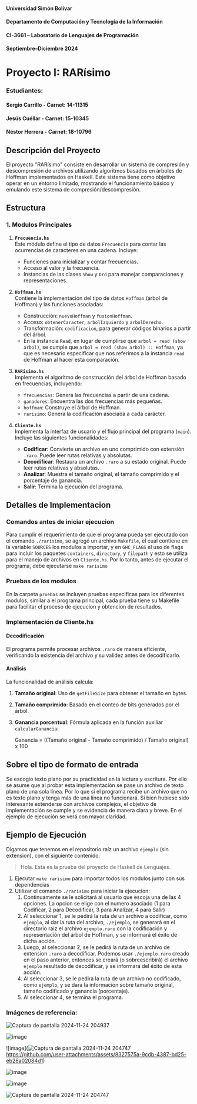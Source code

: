 #### Universidad Simón Bolívar
#### Departamento de Computación y Tecnología de la Información
#### CI-3661 – Laboratorio de Lenguajes de Programación
#### Septiembre–Diciembre 2024

# Proyecto I: RARísimo

### Estudiantes:

#### Sergio Carrillo - Carnet: 14-11315
#### Jesús  Cuéllar  - Carnet: 15-10345
#### Néstor Herrera  - Carnet: 18-10796

## **Descripción del Proyecto**

El proyecto "RARísimo" consiste en desarrollar un sistema de compresión y descompresión de archivos utilizando algoritmos basados en árboles de Hoffman implementados en Haskell. Este sistema tiene como objetivo operar en un entorno limitado, mostrando el funcionamiento básico y emulando este sistema de compresión/descompresión.

## **Estructura**

### **1. Modulos Principales**

1. **`Frecuencia.hs`**  
   Este módulo define el tipo de datos `Frecuencia` para contar las ocurrencias de caracteres en una cadena. Incluye:
   - Funciones para inicializar y contar frecuencias.
   - Acceso al valor y la frecuencia.
   - Instancias de las clases `Show` y `Ord` para manejar comparaciones y representaciones.

2. **`Hoffman.hs`**  
   Contiene la implementación del tipo de datos `Hoffman` (árbol de Hoffman) y las funciones asociadas:
   - Construcción: `nuevoHoffman` y `fusionHoffman`.
   - Acceso: `obtenerCaracter`, `arbolIzquierdo` y `arbolDerecho`.
   - Transformación: `codificacion`, para generar códigos binarios a partir del árbol.
   - En la instancia `Read`, en lugar de cumplirse que `arbol = read (show arbol)`, se cumple que `arbol = read (show arbol) :: Hoffman`, ya que es necesario especificar que nos referimos a la instancia `read` de Hoffman al hacer esta comparación.

3. **`RARisimo.hs`**  
   Implementa el algoritmo de construcción del árbol de Hoffman basado en frecuencias, incluyendo:
   - `frecuencias`: Genera las frecuencias a partir de una cadena.
   - `ganadores`: Encuentra las dos frecuencias más pequeñas.
   - `hoffman`: Construye el árbol de Hoffman.
   - `rarisimo`: Genera la codificación asociada a cada carácter.

4. **`Cliente.hs`**  
   Implementa la interfaz de usuario y el flujo principal del programa (`main`).  
   Incluye las siguientes funcionalidades:
   - **Codificar**: Convierte un archivo en uno comprimido con extensión `.raro`. Puede leer rutas relativas y absolutas.
   - **Decodificar**: Restaura un archivo `.raro` a su estado original. Puede leer rutas relativas y absolutas.
   - **Analizar**: Muestra el tamaño original, el tamaño comprimido y el porcentaje de ganancia.
   - **Salir**: Termina la ejecución del programa.

## Detalles de Implementacion

### Comandos antes de iniciar ejecucion

Para cumplir el requerimiento de que el programa pueda ser ejecutado con el comando `./rarisimo`, se agregó un archivo `Makefile`, el cual contiene en la variable `SOURCES` los modulos a importar, y en `GHC_FLAGS` el uso de flags para incluir los paquetes `containers`, `directory`, y `filepath` y esto se utiliza para el manejo de archivos en `Cliente.hs`. Por lo tanto, antes de ejecutar el programa, debe ejecutarse `make rarisimo`

### Pruebas de los modulos

En la carpeta `pruebas` se incluyen pruebas especificas para los diferentes modulos, similar a el programa principal, cada prueba tiene su Makefile para facilitar el proceso de ejecucion y obtencion de resultados.

### Implementación de Cliente.hs
#### **Decodificación**
El programa permite procesar archivos `.raro` de manera eficiente, verificando la existencia del archivo y su validez antes de decodificarlo.  

#### **Análisis**
La funcionalidad de análisis calcula:
1. **Tamaño original**: Uso de `getFileSize` para obtener el tamaño en bytes.
2. **Tamaño comprimido**: Basado en el conteo de bits generados por el árbol.
3. **Ganancia porcentual**: Fórmula aplicada en la función auxiliar `calcularGanancia`:
 
    Ganancia = ((Tamaño original - Tamaño comprimido) / Tamaño original) x 100 
## Sobre el tipo de formato de entrada
Se escogio texto plano por su practicidad en la lectura y escritura. Por ello se asume que al probar esta implementación se pase un archivo de texto plano de una sola línea.
Por lo que si el programa recibe un archivo que no es texto plano y tenga más de una línea no funcionará. Si bien hubiese sido interesante extenderse con archivos complejos, el objetivo de implementación se cumple y se evidencia de manera clara y breve. En el ejemplo de ejecución se verá con mayor claridad. 

## **Ejemplo de Ejecución**

Digamos que tenemos en el repositorio raíz un archivo `ejemplo` (sin extension), con el siguiente contenido:

> Hola. Esta es la prueba del proyecto de Haskell de Lenguajes.

1. Ejecutar `make rarisimo` para importar todos los modulos junto con sus dependencias
2. Utilizar el comando `./rarisimo` para iniciar la ejecucion:
   1. Continuamente se le solicitará al usuario que escoja una de las 4 opciones. La opcion se elige con el numero asociado (1 para Codificar, 2 para Decodificar, 3 para Analizar, 4 para Salir)
   2. Al seleccionar 1, se le pedirá la ruta de un archivo a codificar, como `ejemplo`, al dar la ruta del archivo, `./ejemplo`, se generará en el directorio raiz el archivo `ejemplo.raro` con la codificación y representación del árbol de Hoffman, y se informará el éxito de dicha acción.
   3. Luego, al seleccionar 2, se le pedirá la ruta de un archivo de extension `.raro` a decodificar. Podemos usar `./ejemplo.raro` creado en el paso anterior, entonces se creará (o sobreescribirá) el archivo `ejemplo` resultado de decodificar, y se informará del éxito de esta acción.
   4. Al seleccionar 3, se le pedira la ruta de un archivo no codificado, como `ejemplo`, y se dara la informacion sobre tamaño original, tamaño codificado y ganancia (porcentaje).
   5. Al seleccionar 4, se termina el programa.

### Imágenes de referencia:
![Captura de pantalla 2024-11-24 204937](https://github.com/user-attachments/assets/73949b04-624a-49a0-a068-8b801cfc4dfe)

![image](https://github.com/user-attachments/assets/7c3bb1df-d851-4e0f-87e1-ab223eb2d39d)

![image](![Captura de pantalla 2024-11-24 204747](https://github.com/user-attachments/assets/1e436ef8-be0a-4e43-8106-af93532ca090)
https://github.com/user-attachments/assets/8327575a-9cdb-4387-bd25-eb28a02084d1)

![image](https://github.com/user-attachments/assets/d5446c8b-d30f-417c-90df-aeebad31e7e3)

![image](https://github.com/user-attachments/assets/c42d459f-6612-486b-b2f6-993f283cc468)


![Captura de pantalla 2024-11-24 204747](https://github.com/user-attachments/assets/dfb05d8d-f085-4e2e-ada8-13a5a88b36ba)
